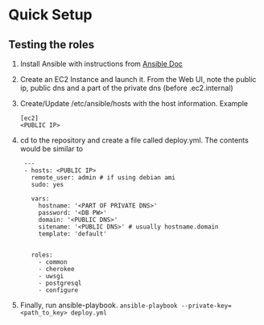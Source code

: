 Quick Setup
===========

Testing the roles
-----------------

1.  Install Ansible with instructions from [Ansible Doc](http://docs.ansible.com/intro_installation.html#installing-the-control-machine)

2.  Create an EC2 Instance and launch it. From the Web UI, note the public ip, public dns and a part of the private dns (before .ec2.internal)

3.  Create/Update /etc/ansible/hosts with the host information. Example

        [ec2]
        <PUBLIC IP>

4. cd to the repository and create a file called deploy.yml. The contents would be similar to

        ---
        - hosts: <PUBLIC IP>
          remote_user: admin # if using debian ami
          sudo: yes

          vars:
            hostname: '<PART OF PRIVATE DNS>'
            password: '<DB PW>'
            domain: '<PUBLIC DNS>'
            sitename: '<PUBLIC DNS>' # usually hostname.domain
            template: 'default'


          roles:
            - common
            - cherokee
            - uwsgi
            - postgresql
            - configure

5. Finally, run ansible-playbook. `ansible-playbook --private-key=<path_to_key> deploy.yml`
